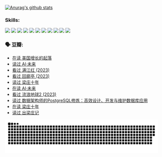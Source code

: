 
[![Anurag's github stats](https://github-readme-stats.vercel.app/api?username=w940853815)](https://github.com/anuraghazra/github-readme-stats)

### Skills:

<code><img height="32" src="https://cdn.jsdelivr.net/npm/simple-icons@v5/icons/python.svg"></code>
<code><img height="32" src="https://cdn.jsdelivr.net/npm/simple-icons@v5/icons/javascript.svg"></code>
<code><img height="32" src="https://cdn.jsdelivr.net/npm/simple-icons@v5/icons/django.svg"></code>
<code><img height="32" src="https://cdn.jsdelivr.net/npm/simple-icons@v5/icons/flask.svg"></code>
<code><img height="32" src="https://cdn.jsdelivr.net/npm/simple-icons@v5/icons/vuetify.svg"></code>
<code><img height="32" src="https://cdn.jsdelivr.net/npm/simple-icons@v5/icons/git.svg"></code>
<code><img height="32" src="https://cdn.jsdelivr.net/npm/simple-icons@v5/icons/docker.svg"></code>
<code><img height="32" src="https://cdn.jsdelivr.net/npm/simple-icons@v5/icons/postgresql.svg"></code>
<code><img height="32" src="https://cdn.jsdelivr.net/npm/simple-icons@v5/icons/elasticsearch.svg"></code>
<code><img height="32" src="https://cdn.jsdelivr.net/npm/simple-icons@v5/icons/macos.svg"></code>
<code><img height="32" src="https://cdn.jsdelivr.net/npm/simple-icons@v5/icons/linux.svg"></code>

### 🗣 豆瓣:

<!-- DOUBAN-ACTIVITIES:START -->
- [在读 美国增长的起落](https://www.douban.com/people/136069238/status/4220055912/?_i=83080924)
- [读过 AI·未来](https://www.douban.com/people/136069238/status/4220054171/?_i=83080924)
- [看过 满江红‎ (2023)](https://www.douban.com/people/136069238/status/4219146433/?_i=83080924)
- [看过 回廊亭‎ (2023)](https://www.douban.com/people/136069238/status/4215992758/?_i=83080924)
- [读过 梁庄十年](https://www.douban.com/people/136069238/status/4206664969/?_i=83080924)
- [在读 AI·未来](https://www.douban.com/people/136069238/status/4206653520/?_i=83080924)
- [看过 流浪地球2‎ (2023)](https://www.douban.com/people/136069238/status/4199558549/?_i=83080924)
- [读过 数据架构师的PostgreSQL修炼：高效设计、开发与维护数据库应用](https://www.douban.com/people/136069238/status/4199451104/?_i=83080924)
- [在读 梁庄十年](https://www.douban.com/people/136069238/status/4198822794/?_i=83080924)
- [读过 出梁庄记](https://www.douban.com/people/136069238/status/4198821001/?_i=83080924)
<!-- DOUBAN-ACTIVITIES:END -->


![Snake animation](https://raw.githubusercontent.com/w940853815/w940853815/output/github-contribution-grid-snake.svg)

<!--
**w940853815/w940853815** is a ✨ _special_ ✨ repository because its `README.md` (this file) appears on your GitHub profile.

Here are some ideas to get you started:

- 🔭 I’m currently working on ...
- 🌱 I’m currently learning ...
- 👯 I’m looking to collaborate on ...
- 🤔 I’m looking for help with ...
- 💬 Ask me about ...
- 📫 How to reach me: ...
- 😄 Pronouns: ...
- ⚡ Fun fact: ...
-->
